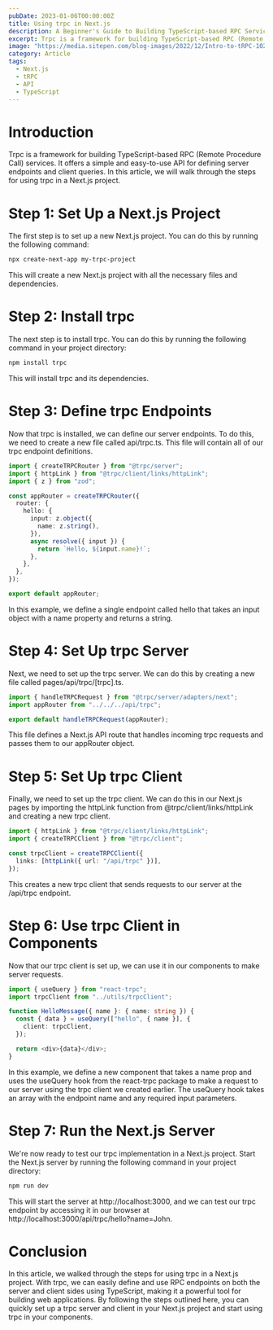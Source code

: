```yaml
---
pubDate: 2023-01-06T00:00:00Z
title: Using trpc in Next.js
description: A Beginner's Guide to Building TypeScript-based RPC Services
excerpt: Trpc is a framework for building TypeScript-based RPC (Remote Procedure Call) services.
image: "https://media.sitepen.com/blog-images/2022/12/Intro-to-tRPC-1024x538.jpg"
category: Article
tags:
  - Next.js
  - tRPC
  - API
  - TypeScript
---
```


# Introduction

Trpc is a framework for building TypeScript-based RPC (Remote Procedure Call) services. It offers a simple and easy-to-use API for defining server endpoints and client queries. In this article, we will walk through the steps for using trpc in a Next.js project.

# Step 1: Set Up a Next.js Project

The first step is to set up a new Next.js project. You can do this by running the following command:

```bash
npx create-next-app my-trpc-project
```

This will create a new Next.js project with all the necessary files and dependencies.

# Step 2: Install trpc

The next step is to install trpc. You can do this by running the following command in your project directory:

```bash
npm install trpc
```

This will install trpc and its dependencies.

# Step 3: Define trpc Endpoints

Now that trpc is installed, we can define our server endpoints. To do this, we need to create a new file called api/trpc.ts. This file will contain all of our trpc endpoint definitions.

```typescript
import { createTRPCRouter } from "@trpc/server";
import { httpLink } from "@trpc/client/links/httpLink";
import { z } from "zod";

const appRouter = createTRPCRouter({
  router: {
    hello: {
      input: z.object({
        name: z.string(),
      }),
      async resolve({ input }) {
        return `Hello, ${input.name}!`;
      },
    },
  },
});

export default appRouter;
```

In this example, we define a single endpoint called hello that takes an input object with a name property and returns a string.

# Step 4: Set Up trpc Server

Next, we need to set up the trpc server. We can do this by creating a new file called pages/api/trpc/[trpc].ts.

```typescript
import { handleTRPCRequest } from "@trpc/server/adapters/next";
import appRouter from "../../../api/trpc";

export default handleTRPCRequest(appRouter);
```

This file defines a Next.js API route that handles incoming trpc requests and passes them to our appRouter object.

# Step 5: Set Up trpc Client

Finally, we need to set up the trpc client. We can do this in our Next.js pages by importing the httpLink function from @trpc/client/links/httpLink and creating a new trpc client.

```typescript
import { httpLink } from "@trpc/client/links/httpLink";
import { createTRPCClient } from "@trpc/client";

const trpcClient = createTRPCClient({
  links: [httpLink({ url: "/api/trpc" })],
});
```

This creates a new trpc client that sends requests to our server at the /api/trpc endpoint.

# Step 6: Use trpc Client in Components

Now that our trpc client is set up, we can use it in our components to make server requests.

```typescript
import { useQuery } from "react-trpc";
import trpcClient from "../utils/trpcClient";

function HelloMessage({ name }: { name: string }) {
  const { data } = useQuery(["hello", { name }], {
    client: trpcClient,
  });

  return <div>{data}</div>;
}
```

In this example, we define a new component that takes a name prop and uses the useQuery hook from the react-trpc package to make a request to our server using the trpc client we created earlier. The useQuery hook takes an array with the endpoint name and any required input parameters.

# Step 7: Run the Next.js Server

We're now ready to test our trpc implementation in a Next.js project. Start the Next.js server by running the following command in your project directory:

```bash
npm run dev
```

This will start the server at http://localhost:3000, and we can test our trpc endpoint by accessing it in our browser at http://localhost:3000/api/trpc/hello?name=John.

# Conclusion

In this article, we walked through the steps for using trpc in a Next.js project. With trpc, we can easily define and use RPC endpoints on both the server and client sides using TypeScript, making it a powerful tool for building web applications. By following the steps outlined here, you can quickly set up a trpc server and client in your Next.js project and start using trpc in your components.
